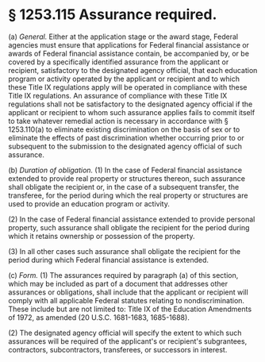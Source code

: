 # § 1253.115   Assurance required.

(a) *General.* Either at the application stage or the award stage, Federal agencies must ensure that applications for Federal financial assistance or awards of Federal financial assistance contain, be accompanied by, or be covered by a specifically identified assurance from the applicant or recipient, satisfactory to the designated agency official, that each education program or activity operated by the applicant or recipient and to which these Title IX regulations apply will be operated in compliance with these Title IX regulations. An assurance of compliance with these Title IX regulations shall not be satisfactory to the designated agency official if the applicant or recipient to whom such assurance applies fails to commit itself to take whatever remedial action is necessary in accordance with § 1253.110(a) to eliminate existing discrimination on the basis of sex or to eliminate the effects of past discrimination whether occurring prior to or subsequent to the submission to the designated agency official of such assurance. 


(b) *Duration of obligation.* (1) In the case of Federal financial assistance extended to provide real property or structures thereon, such assurance shall obligate the recipient or, in the case of a subsequent transfer, the transferee, for the period during which the real property or structures are used to provide an education program or activity. 


(2) In the case of Federal financial assistance extended to provide personal property, such assurance shall obligate the recipient for the period during which it retains ownership or possession of the property. 


(3) In all other cases such assurance shall obligate the recipient for the period during which Federal financial assistance is extended. 


(c) *Form.* (1) The assurances required by paragraph (a) of this section, which may be included as part of a document that addresses other assurances or obligations, shall include that the applicant or recipient will comply with all applicable Federal statutes relating to nondiscrimination. These include but are not limited to: Title IX of the Education Amendments of 1972, as amended (20 U.S.C. 1681-1683, 1685-1688). 


(2) The designated agency official will specify the extent to which such assurances will be required of the applicant's or recipient's subgrantees, contractors, subcontractors, transferees, or successors in interest. 




